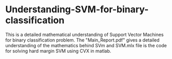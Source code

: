 # Understanding-SVM-for-binary-classification
This is a detailed mathematical understanding of Support Vector Machines for binary classification problem.
The "Main_Report.pdf" gives a detailed understanding of the mathematics behind SVm and SVM.mlx file is the code for solving hard margin SVM using CVX in matlab.
